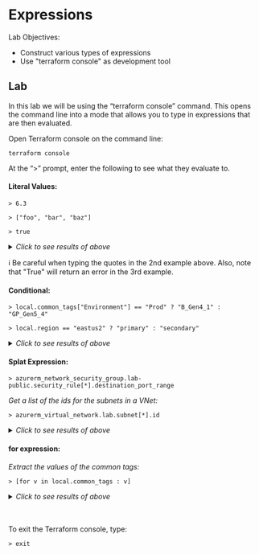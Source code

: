 # Expressions

Lab Objectives:
- Construct various types of expressions
- Use "terraform console" as development tool

## Lab

In this lab we will be using the “terraform console” command.  This opens the command line into a mode that allows you to type in expressions that are then evaluated.

Open Terraform console on the command line:

```
terraform console
```

At the “>” prompt, enter the following to see what they evaluate to.

#### Literal Values:

```
> 6.3

> ["foo", "bar", "baz"]   

> true    
```

<details>

 _<summary>Click to see results of above</summary>_

![Terraform console results](./images/tf-console-1.png "Terraform console results")
</details>

:information_source: Be careful when typing the quotes in the 2nd example above. Also, note that "True" will return an error in the 3rd example.

#### Conditional:

```
> local.common_tags["Environment"] == "Prod" ? "B_Gen4_1" : "GP_Gen5_4"

> local.region == "eastus2" ? "primary" : "secondary"
```
<details>

 _<summary>Click to see results of above</summary>_

![Terraform console results](./images/tf-console-2.png "Terraform console results")
</details>

#### Splat Expression:

```
> azurerm_network_security_group.lab-public.security_rule[*].destination_port_range
```

_Get a list of the ids for the subnets in a VNet:_

```
> azurerm_virtual_network.lab.subnet[*].id
```

<details>

 _<summary>Click to see results of above</summary>_

![Terraform console results](./images/tf-console-3.png "Terraform console results")
</details>

#### for expression:

_Extract the values of the common tags:_

```
> [for v in local.common_tags : v]
```

<details>

 _<summary>Click to see results of above</summary>_

![Terraform console results](./images/tf-console-4.png "Terraform console results")
</details>

<br /><br />
To exit the Terraform console, type:

```
> exit
```
